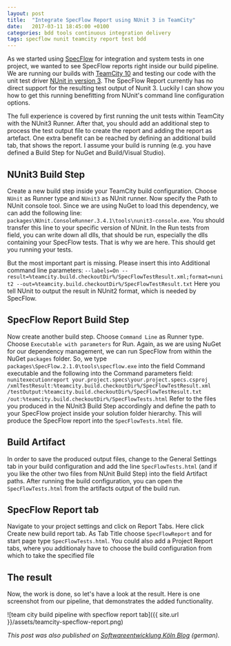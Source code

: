 ```yaml
---
layout: post
title:  "Integrate SpecFlow Report using NUnit 3 in TeamCity"
date:   2017-03-11 18:45:00 +0100
categories: bdd tools continuous integration delivery 
tags: specflow nunit teamcity report test bdd
---
```

As we started using [SpecFlow][SpecFlow] for integration and system tests in one project, we wanted to see SpecFlow reports right inside our build pipeline. We are running our builds with [TeamCity 10][TeamCity] and testing our code with the unit test driver [NUnit in version 3][NUnit]. The SpecFlow Report currently has no direct support for the resulting test output of Nunit 3. Luckily I can show you how to get this running benefitting from NUnit's command line configuration options. 
<!--more-->

The full experience is covered by first running the unit tests within TeamCity with the NUnit3 Runner. After that, you should add an additional step to process the test output file to create the report and adding the report as artefact. One extra benefit can be reached by defining an additional build tab, that shows the report. I assume your build is running (e.g. you have defined a Build Step for NuGet and Build/Visual Studio).

## NUnit3 Build Step
Create a new build step inside your TeamCity build configuration. Choose `NUnit` as Runner type and `NUnit3` as NUnit runner. Now specify the Path to NUnit console tool. Since we are using NuGet to load this dependency, we can add the following line: `packages\NUnit.ConsoleRunner.3.4.1\tools\nunit3-console.exe`. You should transfer this line to your specific version of NUnit. In the Run tests from field, you can write down all dlls, that should be run, especially the dlls containing your SpecFlow tests. That is why we are here. This should get you running your tests. 

But the most important part is missing. Please insert this into Additional command line parameters: `--labels=On --result=%teamcity.build.checkoutDir%/SpecFlowTestResult.xml;format=nunit2 --out=%teamcity.build.checkoutDir%/SpecFlowTestResult.txt`
Here you tell NUnit to output the result in NUnit2 format, which is needed by SpecFlow.

## SpecFlow Report Build Step
Now create another build step. Choose `Command Line` as Runner type. Choose `Executable with parameters` for Run. Again, as we are using NuGet for our dependency management, we can run SpecFlow from within the NuGet `packages` folder. So, we type `packages\SpecFlow.2.1.0\tools\specflow.exe` into the field Command executable and the following into the Command parameters field: `nunitexecutionreport
your.project.specs\your.project.specs.csproj
/xmlTestResult:%teamcity.build.checkoutDir%/SpecFlowTestResult.xml
/testOutput:%teamcity.build.checkoutDir%/SpecFlowTestResult.txt
/out:%teamcity.build.checkoutDir%/SpecFlowTests.html` Refer to the files you produced in the NUnit3 Build Step accordingly and define the path to your SpecFlow project inside your solution folder hierarchy. This will produce the SpecFlow report into the `SpecFlowTests.html` file.

## Build Artifact
In order to save the produced output files, change to the General Settings tab in your build configuration and add the line  `SpecFlowTests.html` (and if you like the other two files from NUnit Build Step) into the field Artifact paths. After running the build configuration, you can open the `SpecFlowTests.html` from the artifacts output of the build run.

## SpecFlow Report tab
Navigate to your project settings and click on Report Tabs. Here click Create new build report tab. As Tab Title choose `SpecFlowReport` and for start page type `SpecFlowTests.html`. You could also add a Project Report tabs, where you additionaly have to choose the build configuration from which to take the specified file

## The result
Now, the work is done, so let's have a look at the result. Here is one screenshot from our pipeline, that demonstrates the added functionality.

![team city build pipeline with specflow report tab]({{ site.url }}/assets/teamcity-specflow-report.png)

*This post was also published on [Softwareentwicklung Köln Blog][se-koeln-blog] (german).*

[SpecFlow]: http://specflow.org/
[NUnit]: https://github.com/nunit/nunit
[TeamCity]: https://www.jetbrains.com/teamcity/
[se-koeln-blog]: http://www.softwareentwicklung-koeln.de/integration-von-specflow-reports-mit-nunit-3-in-teamcity/